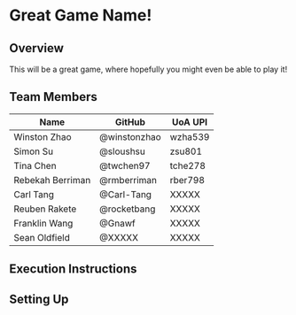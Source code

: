 # Great Game Name!

## Overview
This will be a great game, where hopefully you might even be able to play it!

## Team Members
| Name             | GitHub | UoA UPI
| ---------------- | ------------ | --------- |
| Winston Zhao | @winstonzhao | wzha539 |
| Simon Su | @sloushsu | zsu801 |
| Tina Chen | @twchen97 | tche278 |
| Rebekah Berriman | @rmberriman | rber798 |
| Carl Tang | @Carl-Tang | XXXXX |
| Reuben Rakete | @rocketbang | XXXXX |
| Franklin Wang | @Gnawf | XXXXX |
| Sean Oldfield | @XXXXX | XXXXX |

## Execution Instructions

## Setting Up
